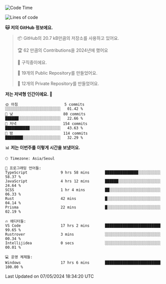   <!--START_SECTION:waka-->
![Code Time](http://img.shields.io/badge/Code%20Time-566%20hrs%2059%20mins-blue)

![Lines of code](https://img.shields.io/badge/%EC%A0%80%EB%8A%94%20%EC%97%AC%ED%83%9C%EA%B9%8C%EC%A7%80%20-265.6%20thousand%20%EC%A4%84%EC%9D%98%20%EC%BD%94%EB%93%9C%EB%A5%BC%20%EC%9E%91%EC%84%B1%ED%96%88%EC%96%B4%EC%9A%94.-blue)

**🐱 저의 GitHub 정보에요.** 

> 📦 GitHub의 20.7 kB만큼의 저장소를 사용하고 있어요. 
 > 
> 🏆 62 만큼의 Contributions을 2024년에 했어요
 > 
> 💼 구직중이에요.
 > 
> 📜 19개의 Public Repository를 만들었어요. 
 > 
> 🔑 12개의 Private Repository를 만들었어요. 
 > 
**저는 저녁형 인간이에요. 🦉** 

```text
🌞 아침                     5 commits           ░░░░░░░░░░░░░░░░░░░░░░░░░   01.42 % 
🌆 낮　                     80 commits          ██████░░░░░░░░░░░░░░░░░░░   22.66 % 
🌃 저녁                     154 commits         ███████████░░░░░░░░░░░░░░   43.63 % 
🌙 밤　                     114 commits         ████████░░░░░░░░░░░░░░░░░   32.29 % 
```


📊 **저는 이번주를 이렇게 시간을 보냈어요.** 

```text
🕑︎ Timezone: Asia/Seoul

💬 프로그래밍 언어들: 
TypeScript               9 hrs 58 mins       ███████████████░░░░░░░░░░   58.37 % 
JavaScript               4 hrs 12 mins       ██████░░░░░░░░░░░░░░░░░░░   24.64 % 
SCSS                     1 hr 4 mins         ██░░░░░░░░░░░░░░░░░░░░░░░   06.33 % 
Rust                     42 mins             █░░░░░░░░░░░░░░░░░░░░░░░░   04.14 % 
Prisma                   22 mins             █░░░░░░░░░░░░░░░░░░░░░░░░   02.19 % 

🔥 에디터들: 
VS Code                  17 hrs 2 mins       █████████████████████████   99.65 % 
Rustrover                3 mins              ░░░░░░░░░░░░░░░░░░░░░░░░░   00.34 % 
Intellijidea             0 secs              ░░░░░░░░░░░░░░░░░░░░░░░░░   00.01 % 

💻 운영 체제들: 
Windows                  17 hrs 6 mins       █████████████████████████   100.00 % 
```


 Last Updated on 07/05/2024 18:34:20 UTC
<!--END_SECTION:waka-->

